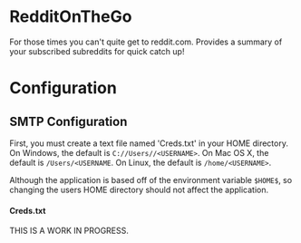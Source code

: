 # RedditOnTheGo
For those times you can't quite get to reddit.com. Provides a summary of your subscribed subreddits for quick catch up!

# Configuration

## SMTP Configuration
First, you must create a text file named 'Creds.txt' in your HOME directory. 
On Windows, the default is `C://Users//<USERNAME>`. 
On Mac OS X, the default is `/Users/<USERNAME`. 
On Linux, the default is `/home/<USERNAME>`.

Although the application is based off of the environment variable `$HOME$`, so changing the users HOME directory should not affect the application.

#### Creds.txt
THIS IS A WORK IN PROGRESS. 